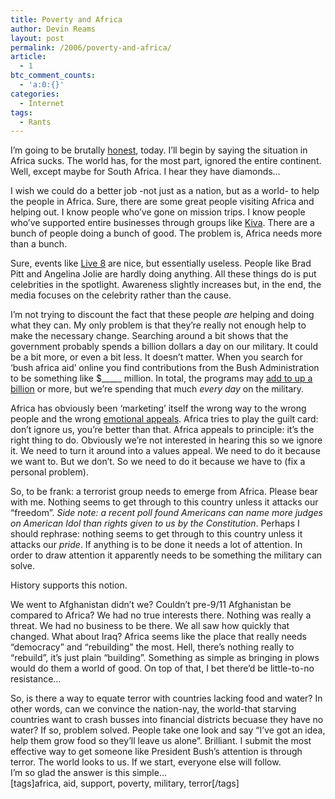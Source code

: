 ```yaml
---
title: Poverty and Africa
author: Devin Reams
layout: post
permalink: /2006/poverty-and-africa/
article:
  - 1
btc_comment_counts:
  - 'a:0:{}'
categories:
  - Internet
tags:
  - Rants
---
```

I&#8217;m going to be brutally [honest][1], today. I&#8217;ll begin by saying the situation in Africa sucks. The world has, for the most part, ignored the entire continent. Well, except maybe for South Africa. I hear they have diamonds&#8230;

I wish we could do a better job -not just as a nation, but as a world- to help the people in Africa. Sure, there are some great people visiting Africa and helping out. I know people who&#8217;ve gone on mission trips. I know people who&#8217;ve supported entire businesses through groups like [Kiva][2]. There are a bunch of people doing a bunch of good. The problem is, Africa needs more than a bunch.

Sure, events like [Live 8][3] are nice, but essentially useless. People like Brad Pitt and Angelina Jolie are hardly doing anything. All these things do is put celebrities in the spotlight. Awareness slightly increases but, in the end, the media focuses on the celebrity rather than the cause.

I&#8217;m not trying to discount the fact that these people *are* helping and doing what they can. My only problem is that they&#8217;re really not enough help to make the necessary change. Searching around a bit shows that the government probably spends a billion dollars a day on our military. It could be a bit more, or even a bit less. It doesn&#8217;t matter. When you search for &#8216;bush africa aid&#8217; online you find contributions from the Bush Administration to be something like $\_____ million. In total, the programs may [add to up a billion][4] or more, but we&#8217;re spending that much *every day* on the military.

Africa has obviously been &#8216;marketing&#8217; itself the wrong way to the wrong people and the wrong [emotional appeals][5]. Africa tries to play the guilt card: don&#8217;t ignore us, you&#8217;re better than that. Africa appeals to principle: it&#8217;s the right thing to do. Obviously we&#8217;re not interested in hearing this so we ignore it. We need to turn it around into a values appeal. We need to do it because we want to. But we don&#8217;t. So we need to do it because we have to (fix a personal problem).

So, to be frank: a terrorist group needs to emerge from Africa. Please bear with me. Nothing seems to get through to this country unless it attacks our &#8220;freedom&#8221;. *Side note: a recent poll found Americans can name more judges on American Idol than rights given to us by the Constitution*. Perhaps I should rephrase: nothing seems to get through to this country unless it attacks our *pride*. If anything is to be done it needs a lot of attention. In order to draw attention it apparently needs to be something the military can solve.

History supports this notion.

We went to Afghanistan didn&#8217;t we? Couldn&#8217;t pre-9/11 Afghanistan be compared to Africa? We had no true interests there. Nothing was really a threat. We had no business to be there. We all saw how quickly that changed. What about Iraq? Africa seems like the place that really needs &#8220;democracy&#8221; and &#8220;rebuilding&#8221; the most. Hell, there&#8217;s nothing really to &#8220;rebuild&#8221;, it&#8217;s just plain &#8220;building&#8221;. Something as simple as bringing in plows would do them a world of good. On top of that, I bet there&#8217;d be little-to-no resistance&#8230;

So, is there a way to equate terror with countries lacking food and water? In other words, can we convince the nation-nay, the world-that starving countries want to crash busses into financial districts becuase they have no water? If so, problem solved. People take one look and say &#8220;I&#8217;ve got an idea, help them grow food so they&#8217;ll leave us alone&#8221;. Brilliant. I submit the most effective way to get someone like President Bush&#8217;s attention is through terror. The world looks to us. If we start, everyone else will follow.  
I&#8217;m so glad the answer is this simple&#8230;  
[tags]africa, aid, support, poverty, military, terror[/tags]

 [1]: https://devin.rea.ms/2006/honesty-challenge/
 [2]: http://www.kiva.org/
 [3]: http://www.live8live.com/
 [4]: http://www.fpif.org/fpiftxt/171
 [5]: http://davidmaister.com/blog/27/